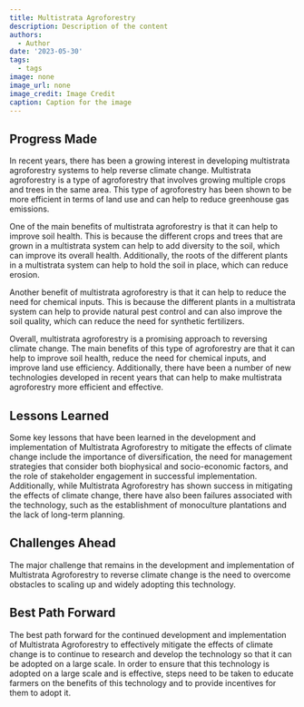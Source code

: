 ```yaml
---
title: Multistrata Agroforestry
description: Description of the content
authors:
  - Author
date: '2023-05-30'
tags:
  - tags
image: none
image_url: none
image_credit: Image Credit
caption: Caption for the image
---
```


## Progress Made

In recent years, there has been a growing interest in developing multistrata agroforestry systems to help reverse climate change. Multistrata agroforestry is a type of agroforestry that involves growing multiple crops and trees in the same area. This type of agroforestry has been shown to be more efficient in terms of land use and can help to reduce greenhouse gas emissions.

One of the main benefits of multistrata agroforestry is that it can help to improve soil health. This is because the different crops and trees that are grown in a multistrata system can help to add diversity to the soil, which can improve its overall health. Additionally, the roots of the different plants in a multistrata system can help to hold the soil in place, which can reduce erosion.

Another benefit of multistrata agroforestry is that it can help to reduce the need for chemical inputs. This is because the different plants in a multistrata system can help to provide natural pest control and can also improve the soil quality, which can reduce the need for synthetic fertilizers.

Overall, multistrata agroforestry is a promising approach to reversing climate change. The main benefits of this type of agroforestry are that it can help to improve soil health, reduce the need for chemical inputs, and improve land use efficiency. Additionally, there have been a number of new technologies developed in recent years that can help to make multistrata agroforestry more efficient and effective.

## Lessons Learned

Some key lessons that have been learned in the development and implementation of Multistrata Agroforestry to mitigate the effects of climate change include the importance of diversification, the need for management strategies that consider both biophysical and socio-economic factors, and the role of stakeholder engagement in successful implementation. Additionally, while Multistrata Agroforestry has shown success in mitigating the effects of climate change, there have also been failures associated with the technology, such as the establishment of monoculture plantations and the lack of long-term planning.

## Challenges Ahead

The major challenge that remains in the development and implementation of Multistrata Agroforestry to reverse climate change is the need to overcome obstacles to scaling up and widely adopting this technology.

## Best Path Forward

The best path forward for the continued development and implementation of Multistrata Agroforestry to effectively mitigate the effects of climate change is to continue to research and develop the technology so that it can be adopted on a large scale. In order to ensure that this technology is adopted on a large scale and is effective, steps need to be taken to educate farmers on the benefits of this technology and to provide incentives for them to adopt it.
